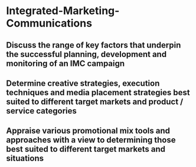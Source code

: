 # Integrated-Marketing-Communications
## Discuss the range of key factors that underpin the successful planning, development and monitoring of an IMC campaign
## Determine creative strategies, execution techniques and media placement strategies best suited to different target markets and product / service categories
## Appraise various promotional mix tools and approaches with a view to determining those best suited to different target markets and situations

